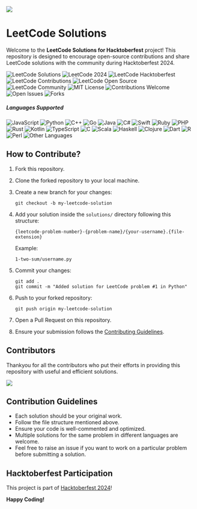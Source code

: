<img src="./Docs/Banner.png"  />

# LeetCode Solutions

Welcome to the **LeetCode Solutions for Hacktoberfest** project! This repository is designed to encourage open-source contributions and share LeetCode solutions with the community during Hacktoberfest 2024.

<p float="left">

<img src="https://img.shields.io/badge/LeetCode-Solutions-brightgreen.svg" alt="LeetCode Solutions">
<img src="https://img.shields.io/badge/LeetCode-2024-blueviolet.svg" alt="LeetCode 2024">
<img src="https://img.shields.io/badge/LeetCode-Hacktoberfest-orange.svg" alt="LeetCode Hacktoberfest">
<img src="https://img.shields.io/badge/LeetCode-Contributions-blue.svg" alt="LeetCode Contributions">
<img src="https://img.shields.io/badge/LeetCode-Open%20Source-blue.svg" alt="LeetCode Open Source">
<img src="https://img.shields.io/badge/LeetCode-Community-blue.svg" alt="LeetCode Community">

<img src="https://img.shields.io/badge/MIT-License-blue.svg" alt="MIT License">
<img src="https://img.shields.io/badge/Contributions-Welcome-brightgreen.svg" alt="Contributions Welcome">
<img src="https://img.shields.io/badge/Issues-Open-blue.svg" alt="Open Issues">
<img src="https://img.shields.io/badge/Forks-0-blue.svg" alt="Forks">

</p>

##### Languages Supported

<p float="left">

<img src="https://img.shields.io/badge/javascript-black?logo=javascript" alt="JavaScript">
<img src="https://img.shields.io/badge/python-black?logo=python" alt="Python">
<img src="https://img.shields.io/badge/cpp-black?logo=c%2B%2B" alt="C++">
<img src="https://img.shields.io/badge/go-black?logo=go" alt="Go">
<img src="https://img.shields.io/badge/java-black?logo=openjdk" alt="Java">
<img src="https://img.shields.io/badge/csharp-black?logo=c#" alt="C#">
<img src="https://img.shields.io/badge/swift-black?logo=swift" alt="Swift">
<img src="https://img.shields.io/badge/ruby-black?logo=ruby" alt="Ruby">
<img src="https://img.shields.io/badge/php-black?logo=php" alt="PHP">
<img src="https://img.shields.io/badge/rust-black?logo=rust" alt="Rust">
<img src="https://img.shields.io/badge/kotlin-black?logo=kotlin" alt="Kotlin">
<img src="https://img.shields.io/badge/typescript-black?logo=typescript" alt="TypeScript">
<img src="https://img.shields.io/badge/c-black?logo=c" alt="C">
<img src="https://img.shields.io/badge/scala-black?logo=scala" alt="Scala">
<img src="https://img.shields.io/badge/haskell-black?logo=haskell" alt="Haskell">
<img src="https://img.shields.io/badge/clojure-black?logo=clojure" alt="Clojure">
<img src="https://img.shields.io/badge/dart-black?logo=dart" alt="Dart">
<img src="https://img.shields.io/badge/r-black?logo=r" alt="R">
<img src="https://img.shields.io/badge/perl-black?logo=perl" alt="Perl">
<img src="https://img.shields.io/badge/other-languages-black" alt="Other Languages">

</p>

## How to Contribute?

1. Fork this repository.
2. Clone the forked repository to your local machine.
3. Create a new branch for your changes:
   ```
   git checkout -b my-leetcode-solution
   ```
4. Add your solution inside the `solutions/` directory following this structure:

   ```
   {leetcode-problem-number}-{problem-name}/{your-username}.{file-extension}
   ```

   Example:

   ```
   1-two-sum/username.py
   ```

5. Commit your changes:
   ```
   git add .
   git commit -m "Added solution for LeetCode problem #1 in Python"
   ```
6. Push to your forked repository:

   ```
   git push origin my-leetcode-solution
   ```

7. Open a Pull Request on this repository.
8. Ensure your submission follows the [Contributing Guidelines](CONTRIBUTING.md).

## Contributors

Thankyou for all the contributors who put their efforts in providing this repository with useful and efficient solutions.

<a href="https://github.com/divcs/Leetcode_Solutions/graphs/contributors">
  <img src="https://contrib.rocks/image?repo=divcs/Leetcode_Solutions" />
</a>

## Contribution Guidelines

- Each solution should be your original work.
- Follow the file structure mentioned above.
- Ensure your code is well-commented and optimized.
- Multiple solutions for the same problem in different languages are welcome.
- Feel free to raise an issue if you want to work on a particular problem before submitting a solution.

## Hacktoberfest Participation

This project is part of [Hacktoberfest 2024](https://hacktoberfest.com/)!

**Happy Coding!**
